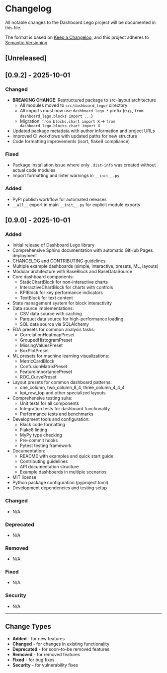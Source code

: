 # Changelog

All notable changes to the Dashboard Lego project will be documented in this file.

The format is based on [Keep a Changelog](https://keepachangelog.com/en/1.0.0/),
and this project adheres to [Semantic Versioning](https://semver.org/spec/v2.0.0.html).

## [Unreleased]

## [0.9.2] - 2025-10-01

### Changed
- **BREAKING CHANGE**: Restructured package to src-layout architecture
  - All modules moved to `src/dashboard_lego/` directory
  - All imports must now use `dashboard_lego.*` prefix (e.g., `from dashboard_lego.blocks import ...`)
  - Migration: `from blocks.chart import X` → `from dashboard_lego.blocks.chart import X`
- Updated package metadata with author information and project URLs
- Improved CI workflows with updated paths for new structure
- Code formatting improvements (isort, flake8 compliance)

### Fixed
- Package installation issue where only `.dist-info` was created without actual code modules
- Import formatting and linter warnings in `__init__.py`

### Added
- PyPI publish workflow for automated releases
- `__all__` export in main `__init__.py` for explicit module exports

## [0.9.0] - 2025-10-01

### Added
- Initial release of Dashboard Lego library
- Comprehensive Sphinx documentation with automatic GitHub Pages deployment
- CHANGELOG and CONTRIBUTING guidelines
- Multiple example dashboards (simple, interactive, presets, ML, layouts)
- Modular architecture with BaseBlock and BaseDataSource
- Core dashboard components:
  - StaticChartBlock for non-interactive charts
  - InteractiveChartBlock for charts with controls
  - KPIBlock for key performance indicators
  - TextBlock for text content
- State management system for block interactivity
- Data source implementations:
  - CSV data source with caching
  - Parquet data source for high-performance loading
  - SQL data source via SQLAlchemy
- EDA presets for common analysis tasks:
  - CorrelationHeatmapPreset
  - GroupedHistogramPreset
  - MissingValuesPreset
  - BoxPlotPreset
- ML presets for machine learning visualizations:
  - MetricCardBlock
  - ConfusionMatrixPreset
  - FeatureImportancePreset
  - ROC_CurvePreset
- Layout presets for common dashboard patterns:
  - one_column, two_column_8_4, three_column_4_4_4
  - kpi_row_top and other specialized layouts
- Comprehensive testing suite:
  - Unit tests for all components
  - Integration tests for dashboard functionality
  - Performance tests and benchmarks
- Development tools and configuration:
  - Black code formatting
  - Flake8 linting
  - MyPy type checking
  - Pre-commit hooks
  - Pytest testing framework
- Documentation:
  - README with examples and quick start guide
  - Contributing guidelines
  - API documentation structure
  - Example dashboards in multiple scenarios
- MIT license
- Python package configuration (pyproject.toml)
- Development dependencies and testing setup

### Changed
- N/A

### Deprecated
- N/A

### Removed
- N/A

### Fixed
- N/A

### Security
- N/A

---

## Change Types

- **Added** - for new features
- **Changed** - for changes in existing functionality
- **Deprecated** - for soon-to-be removed features
- **Removed** - for removed features
- **Fixed** - for bug fixes
- **Security** - for vulnerability fixes
